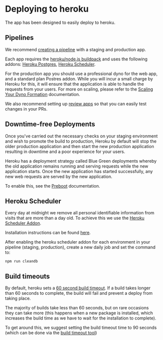 # Deploying to heroku

The app has been designed to easily deploy to heroku.

## Pipelines

We recommend [creating a pipeline](https://devcenter.heroku.com/articles/pipelines) with a staging and production app.

Each app requires the [heroku/node.js buildpack](https://devcenter.heroku.com/articles/buildpacks) and uses the following addons: [Heroku Postgres](https://elements.heroku.com/addons/heroku-postgresql), [Heroku Scheduler](https://elements.heroku.com/addons/scheduler).

For the production app you should use a professional dyno for the web app, and a standard plan Postres addon. While you will incur a small charge by Heroku for this, it will ensure that the application is able to handle the requests from your users. For more on scaling, please refer to the [Scaling Your Dyno Formation](https://devcenter.heroku.com/articles/scaling) documentation.

We also recommend setting up [review apps](https://devcenter.heroku.com/articles/github-integration-review-apps) so that you can easily test changes in your PRs.

## Downtime-free Deployments

Once you've carried out the necessary checks on your staging environment and wish to promote the build to production, Heroku by default will stop the older production application and then start the new production application resulting in downtime and a poor experience for your users.

Heroku has a deployment strategy called Blue Green deployments whereby the old application remains running and serving requests while the new application starts. Once the new application has started successfully, any new web requests are served by the new application.

To enable this, see the [Preboot](https://devcenter.heroku.com/articles/preboot) documentation.

## Heroku Scheduler

Every day at midnight we remove all personal identifiable information from visits that are more than a day old. To achieve this we use the [Heroku Scheduler Addon](https://devcenter.heroku.com/articles/scheduler).

Installation instructions can be found [here](https://devcenter.heroku.com/articles/scheduler#installing-the-add-on).

After enabling the heroku scheduler addon for each environment in your pipeline (staging, production), create a new daily job and set the command to:

```
npm run cleandb
```

## Build timeouts

By default, heroku sets a [60 second build timeout](https://devcenter.heroku.com/articles/limits#boot-timeout). If a build takes longer than 60 seconds to complete, the build will fail and prevent a deploy from taking place.

The majority of builds take less than 60 seconds, but on rare occasions they can take more (this happens when a new package is installed, which increases the build time as we have to wait for the installation to complete).

To get around this, we suggest setting the build timeout time to 90 seconds (which can be done via the [build timeout tool](https://tools.heroku.support/limits/boot_timeout))
